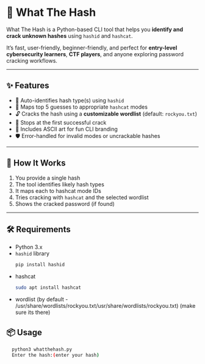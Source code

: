 # 🔐 What The Hash

What The Hash is a Python-based CLI tool that helps you **identify and crack unknown hashes** using `hashid` and `hashcat`.

It’s fast, user-friendly, beginner-friendly, and perfect for **entry-level cybersecurity learners**, **CTF players**, and anyone exploring password cracking workflows.

---

## ✨ Features

- 🧠 Auto-identifies hash type(s) using `hashid`
- 🧩 Maps top 5 guesses to appropriate `hashcat` modes
- 🔓 Cracks the hash using a **customizable wordlist** (default: `rockyou.txt`)
- 🎯 Stops at the first successful crack
- 🎨 Includes ASCII art for fun CLI branding
- 🛡️ Error-handled for invalid modes or uncrackable hashes

---

## 🚀 How It Works

1. You provide a single hash
2. The tool identifies likely hash types
3. It maps each to hashcat mode IDs
4. Tries cracking with `hashcat` and the selected wordlist
5. Shows the cracked password (if found)

---

## 🛠️ Requirements

- Python 3.x
- `hashid` library  
  ```bash
  pip install hashid

- hashcat
  ```bash
  sudo apt install hashcat

- wordlist (by default - /usr/share/wordlists/rockyou.txt/usr/share/wordlists/rockyou.txt) (make sure its there)

## 📦 Usage

```bash
  python3 whatthehash.py
  Enter the hash:(enter your hash)

